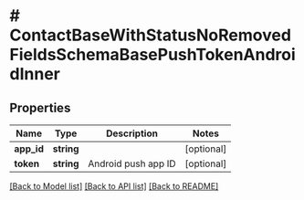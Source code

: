 # # ContactBaseWithStatusNoRemovedFieldsSchemaBasePushTokenAndroidInner

## Properties

Name | Type | Description | Notes
------------ | ------------- | ------------- | -------------
**app_id** | **string** |  | [optional]
**token** | **string** | Android push app ID | [optional]

[[Back to Model list]](../../README.md#models) [[Back to API list]](../../README.md#endpoints) [[Back to README]](../../README.md)
